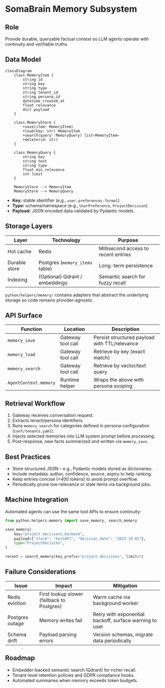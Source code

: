 # SomaBrain Memory Subsystem

## Role
Provide durable, queryable factual context so LLM agents operate with continuity and verifiable truths.

## Data Model

```mermaid
classDiagram
    class MemoryItem {
        string id
        string key
        string type
        string tenant_id
        string persona_id
        datetime created_at
        float relevance
        dict payload
    }

    class MemoryStore {
        +save(item: MemoryItem)
        +load(key: str) MemoryItem
        +search(query: MemoryQuery) list~MemoryItem~
        +delete(id: str)
    }

    class MemoryQuery {
        string key
        string text
        string type
        float min_relevance
        int limit
    }

    MemoryStore --> MemoryItem
    MemoryStore --> MemoryQuery
```

- **Key:** stable identifier (e.g., `user.preferences.format`).
- **Type:** schema/namespace (e.g., `UserPreference`, `ProjectDecision`).
- **Payload:** JSON encoded data validated by Pydantic models.

## Storage Layers

| Layer | Technology | Purpose |
| --- | --- | --- |
| Hot cache | Redis | Millisecond access to recent entries |
| Durable store | Postgres (`memory_items` table) | Long-term persistence |
| Indexing | (Optional) Qdrant / embeddings | Semantic search for fuzzy recall |

`python/helpers/memory/` contains adapters that abstract the underlying storage so code remains provider-agnostic.

## API Surface

| Function | Location | Description |
| --- | --- | --- |
| `memory_save` | Gateway tool call | Persist structured payload with TTL/relevance |
| `memory_load` | Gateway tool call | Retrieve by key (exact match) |
| `memory_search` | Gateway tool call | Retrieve by vector/text query |
| `AgentContext.memory` | Runtime helper | Wraps the above with persona scoping |

## Retrieval Workflow

1. Gateway receives conversation request.
2. Extracts tenant/persona identifiers.
3. Runs `memory_search` for categories defined in persona configuration (`conf/tenants.yaml`).
4. Injects selected memories into LLM system prompt before processing.
5. Post-response, new facts summarized and written via `memory_save`.

## Best Practices

- Store structured JSON – e.g., Pydantic models stored as dictionaries.
- Include metadata: author, confidence, source, expiry to help ranking.
- Keep entries concise (<400 tokens) to avoid prompt overflow.
- Periodically prune low-relevance or stale items via background jobs.

## Machine Integration

Automated agents can use the same tool APIs to ensure continuity:

```python
from python.helpers.memory import save_memory, search_memory

save_memory(
    key="project.decisions.backend",
    payload={"stack": "FastAPI", "decision_date": "2025-10-01"},
    type="ProjectDecision",
)

recent = search_memory(key_prefix="project.decisions", limit=5)
```

## Failure Considerations

| Issue | Impact | Mitigation |
| --- | --- | --- |
| Redis eviction | First lookup slower (fallback to Postgres) | Warm cache via background worker |
| Postgres outage | Memory writes fail | Retry with exponential backoff, surface warning to user |
| Schema drift | Payload parsing errors | Version schemas, migrate data periodically |

## Roadmap

- Embedder-backed semantic search (Qdrant) for richer recall.
- Tenant-level retention policies and GDPR compliance hooks.
- Automated summaries when memory exceeds token budgets.
